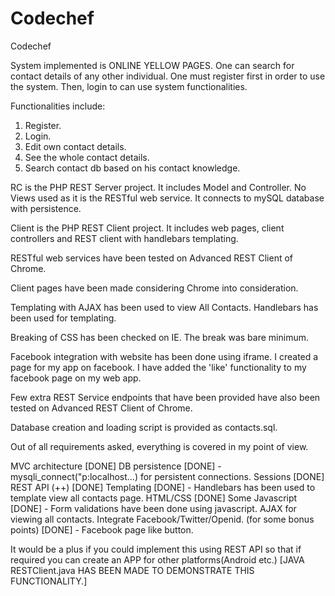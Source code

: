 # Codechef
Codechef

System implemented is ONLINE YELLOW PAGES.
One can search for contact details of any other individual.
One must register first in order to use the system.
Then, login to can use system functionalities.

Functionalities include:
1) Register.
2) Login.
1) Edit own contact details.
2) See the whole contact details.
3) Search contact db based on his contact knowledge.

RC is the PHP REST Server project. It includes Model and Controller. No Views used as it is the RESTful web service.
It connects to mySQL database with persistence.

Client is the PHP REST Client project. It includes web pages, client controllers and REST client with handlebars templating.

RESTful web services have been tested on Advanced REST Client of Chrome.

Client pages have been made considering Chrome into consideration.

Templating with AJAX has been used to view All Contacts. Handlebars has been used for templating.

Breaking of CSS has been checked on IE. The break was bare minimum.

Facebook integration with website has been done using iframe.
I created a page for my app on facebook. I have added the 'like' functionality to my facebook page on my web app.

Few extra REST Service endpoints that have been provided have also been tested on Advanced REST Client of Chrome.

Database creation and loading script is provided as contacts.sql.

Out of all requirements asked, everything is covered in my point of view.

MVC architecture [DONE]
DB persistence [DONE] - mysqli_connect("p:localhost...) for persistent connections.
Sessions [DONE]
REST API (++) [DONE]
Templating [DONE] - Handlebars has been used to template view all contacts page.
HTML/CSS [DONE]
Some Javascript [DONE] - Form validations have been done using javascript. AJAX for viewing all contacts.
Integrate Facebook/Twitter/Openid. (for some bonus points) [DONE] - Facebook page like button.

It would be a plus if you could implement this using REST API so that if required you can create an APP for other platforms(Android etc.)
[JAVA RESTClient.java HAS BEEN MADE TO DEMONSTRATE THIS FUNCTIONALITY.]
